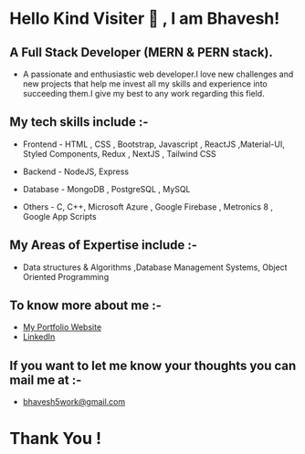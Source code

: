 # Hello Kind Visiter 👋 , I am Bhavesh!

## A Full Stack Developer (MERN & PERN stack).

* A passionate and enthusiastic web developer.I love new challenges and new projects that help me invest all my skills and experience into succeeding them.I give my best to any work regarding this field.

## My tech skills include :- 

* Frontend - HTML , CSS , Bootstrap, Javascript , ReactJS ,Material-UI, Styled Components,  Redux , NextJS , Tailwind CSS

* Backend - NodeJS, Express

* Database - MongoDB , PostgreSQL , MySQL

* Others - C, C++, Microsoft Azure , Google Firebase , Metronics 8 , Google App Scripts

## My Areas of Expertise include :-

* Data structures & Algorithms ,Database Management
Systems, Object Oriented Programming

## To know more about me :-
* [My Portfolio Website](https://portfolio-bdamor5.vercel.app/)
* [LinkedIn](https://linkedin.com/in/bhavesh-damor)

## If you want to let me know your thoughts you can mail me at :- 
* bhavesh5work@gmail.com

# Thank You ! 


